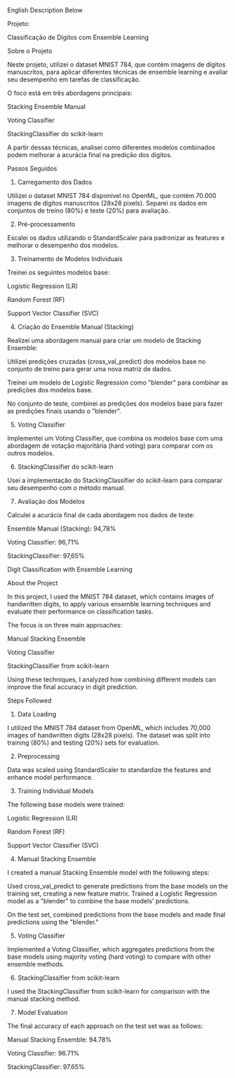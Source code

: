 English Description Below

Projeto: 

Classificação de Dígitos com Ensemble Learning

Sobre o Projeto

Neste projeto, utilizei o dataset MNIST 784, que contém imagens de dígitos manuscritos, 
para aplicar diferentes técnicas de ensemble learning e avaliar seu desempenho em tarefas de classificação. 

O foco está em três abordagens principais:

Stacking Ensemble Manual

Voting Classifier

StackingClassifier do scikit-learn

A partir dessas técnicas, analisei como diferentes modelos combinados podem melhorar a acurácia final na predição dos dígitos.

Passos Seguidos

1. Carregamento dos Dados

Utilizei o dataset MNIST 784 disponível no OpenML, que contém 70.000 imagens de dígitos manuscritos (28x28 pixels).
Separei os dados em conjuntos de treino (80%) e teste (20%) para avaliação.

2. Pré-processamento

Escalei os dados utilizando o StandardScaler para padronizar as features e melhorar o desempenho dos modelos.

3. Treinamento de Modelos Individuais

Treinei os seguintes modelos base:

Logistic Regression (LR)

Random Forest (RF)

Support Vector Classifier (SVC)

4. Criação do Ensemble Manual (Stacking)

Realizei uma abordagem manual para criar um modelo de Stacking Ensemble:

Utilizei predições cruzadas (cross_val_predict) dos modelos base no conjunto de treino para gerar uma nova matriz de dados.

Treinei um modelo de Logistic Regression como "blender" para combinar as predições dos modelos base.

No conjunto de teste, combinei as predições dos modelos base para fazer as predições finais usando o "blender".

5. Voting Classifier

Implementei um Voting Classifier, que combina os modelos base com uma abordagem de votação majoritária (hard voting) para comparar com os outros modelos.

6. StackingClassifier do scikit-learn

Usei a implementação do StackingClassifier do scikit-learn para comparar seu desempenho com o método manual.

7. Avaliação dos Modelos

Calculei a acurácia final de cada abordagem nos dados de teste:

Ensemble Manual (Stacking): 94,78%

Voting Classifier: 96,71%

StackingClassifier: 97,65%





Digit Classification with Ensemble Learning

About the Project

In this project, I used the MNIST 784 dataset, which contains images of handwritten digits, 
to apply various ensemble learning techniques and evaluate their performance on classification tasks.

The focus is on three main approaches:

Manual Stacking Ensemble

Voting Classifier

StackingClassifier from scikit-learn

Using these techniques, I analyzed how combining different models can improve the final accuracy in digit prediction.

Steps Followed

1. Data Loading

I utilized the MNIST 784 dataset from OpenML, which includes 70,000 images of handwritten digits (28x28 pixels).
The dataset was split into training (80%) and testing (20%) sets for evaluation.

2. Preprocessing

Data was scaled using StandardScaler to standardize the features and enhance model performance.

3. Training Individual Models

The following base models were trained:

Logistic Regression (LR)

Random Forest (RF)

Support Vector Classifier (SVC)

4. Manual Stacking Ensemble

I created a manual Stacking Ensemble model with the following steps:

Used cross_val_predict to generate predictions from the base models on the training set, creating a new feature matrix.
Trained a Logistic Regression model as a "blender" to combine the base models' predictions.

On the test set, combined predictions from the base models and made final predictions using the "blender."

5. Voting Classifier

Implemented a Voting Classifier, which aggregates predictions from the base models using majority voting (hard voting) to compare with other ensemble methods.

6. StackingClassifier from scikit-learn

I used the StackingClassifier from scikit-learn for comparison with the manual stacking method.

7. Model Evaluation

The final accuracy of each approach on the test set was as follows:

Manual Stacking Ensemble: 94.78%

Voting Classifier: 96.71%

StackingClassifier: 97.65%
